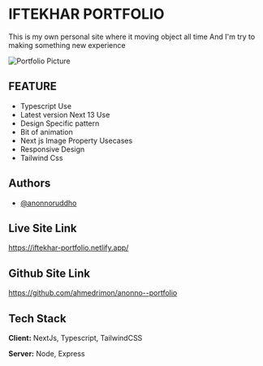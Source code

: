 
# IFTEKHAR PORTFOLIO

This is my own personal site where it moving object all time And I'm try to making something new experience


![Portfolio Picture](https://i.ibb.co/WWT7pRM/iftekhar-portfolio.png)


## FEATURE

 - Typescript Use
 - Latest version Next 13 Use
 - Design Specific pattern
 - Bit of animation
 - Next js Image Property Usecases
 - Responsive Design
 - Tailwind Css


## Authors

- [@anonnoruddho](https://github.com/ahmedrimon)


## Live Site Link
https://iftekhar-portfolio.netlify.app/



## Github Site Link
https://github.com/ahmedrimon/anonno--portfolio
## Tech Stack

**Client:** NextJs, Typescript, TailwindCSS

**Server:** Node, Express

